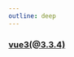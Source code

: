 ```yaml
---
outline: deep
---
```


### <a href="https://github.com/mz-dfhp/mini-vue3" target="_blank">vue3(@3.3.4)</a>

